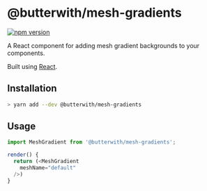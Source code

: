 # @butterwith/mesh-gradients

[![npm version](https://badge.fury.io/js/%40butterwith%2Fmesh-gradients.svg)](https://badge.fury.io/js/%40butterwith%2Fmesh-gradients)

A React component for adding mesh gradient backgrounds to your components.

Built using [React](https://reactjs.org/).

## Installation

```sh
> yarn add --dev @butterwith/mesh-gradients
```

## Usage

```js
import MeshGradient from '@butterwith/mesh-gradients';

render() {
  return (<MeshGradient
    meshName="default"
  />)
}
```
